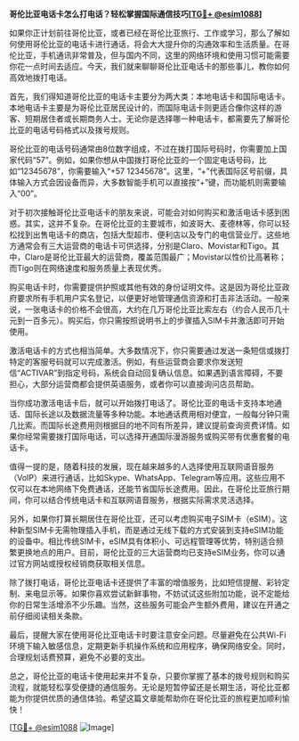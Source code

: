 **哥伦比亚电话卡怎么打电话？轻松掌握国际通信技巧[[TG💪+ @esim1088](https://t.me/s/esim1088)]**

如果你正计划前往哥伦比亚，或者已经在哥伦比亚旅行、工作或学习，那么了解如何使用哥伦比亚的电话卡进行通话，将会大大提升你的沟通效率和生活质量。在哥伦比亚，手机通讯非常普及，但与国内不同，这里的网络环境和使用习惯可能需要你花一点时间去适应。今天，我们就来聊聊哥伦比亚电话卡的那些事儿，教你如何高效地拨打电话。

首先，我们得知道哥伦比亚的电话卡主要分为两大类：本地电话卡和国际电话卡。本地电话卡主要是为哥伦比亚居民设计的，而国际电话卡则更适合像你这样的游客、短期居住者或长期商务人士。无论你是选择哪一种电话卡，都需要先了解哥伦比亚的电话号码格式以及拨号规则。

哥伦比亚的电话号码通常由8位数字组成，不过在拨打国际号码时，你需要加上国家代码“57”。例如，如果你想从中国拨打哥伦比亚的一个固定电话号码，比如“12345678”，你需要输入“+57 12345678”。这里，“+”代表国际区号前缀，具体输入方式会因设备而异，大多数智能手机可以直接按“+”键，而功能机则需要输入“00”。

对于初次接触哥伦比亚电话卡的朋友来说，可能会对如何购买和激活电话卡感到困惑。其实，这并不复杂。在哥伦比亚的主要城市，如波哥大、麦德林等，你可以轻松找到出售电话卡的商店，包括大型超市、便利店以及专门的电信营业厅。这些地方通常会有三大运营商的电话卡可供选择，分别是Claro、Movistar和Tigo。其中，Claro是哥伦比亚最大的运营商，覆盖范围最广；Movistar以性价比高著称；而Tigo则在网络速度和服务质量上表现优秀。

购买电话卡时，你需要提供护照或其他有效的身份证明文件。这是因为哥伦比亚政府要求所有手机用户实名登记，以便更好地管理通信资源和打击非法活动。一般来说，一张电话卡的价格不会很高，大约在几万哥伦比亚比索左右（约合人民币几十元到一百多元）。购买后，你只需按照说明书上的步骤插入SIM卡并激活即可开始使用。

激活电话卡的方式也相当简单。大多数情况下，你只需要通过发送一条短信或拨打特定的客服号码就可以完成激活。例如，有些运营商会要求你发送短信“ACTIVAR”到指定号码，系统会自动回复确认信息。如果遇到语言障碍，不要担心，大部分运营商都会提供英语服务，或者你可以直接询问店员帮助。

当你成功激活电话卡后，就可以开始拨打电话了。哥伦比亚的电话卡支持本地通话、国际长途以及数据流量等多种功能。本地通话费用相对便宜，一般每分钟只需几比索。而国际长途费用则根据目的地不同有所差异，建议提前查询资费详情。如果你经常需要拨打国际电话，可以选择开通国际漫游服务或购买带有优惠套餐的电话卡。

值得一提的是，随着科技的发展，现在越来越多的人选择使用互联网语音服务（VoIP）来进行通话，比如Skype、WhatsApp、Telegram等应用。这些应用不仅可以在本地网络下免费通话，还能节省国际长途费用。因此，在哥伦比亚旅行期间，你可以结合传统电话卡和互联网语音服务，根据实际需求灵活选择。

另外，如果你打算长期居住在哥伦比亚，还可以考虑购买电子SIM卡（eSIM）。这种新型SIM卡无需物理插入手机，而是通过无线下载的方式安装到支持eSIM功能的设备中。相比传统SIM卡，eSIM具有体积小、可远程管理等优势，特别适合频繁更换地点的用户。目前，哥伦比亚的三大运营商均已支持eSIM业务，你可以通过官方网站或授权经销商获取相关信息。

除了拨打电话，哥伦比亚电话卡还提供了丰富的增值服务，比如短信提醒、彩铃定制、来电显示等。如果你喜欢尝试新鲜事物，不妨试试这些附加功能，说不定能给你的日常生活增添不少乐趣。当然，这些服务可能会产生额外费用，建议在开通之前仔细阅读相关条款。

最后，提醒大家在使用哥伦比亚电话卡时要注意安全问题。尽量避免在公共Wi-Fi环境下输入敏感信息，定期更新手机操作系统和应用程序，确保网络安全。同时，合理规划话费预算，避免不必要的支出。

总之，哥伦比亚的电话卡使用起来并不复杂，只要你掌握了基本的拨号规则和购买流程，就能轻松享受便捷的通信服务。无论是短暂停留还是长期生活，哥伦比亚都能为你提供优质的通信体验。希望这篇文章能帮助你在哥伦比亚的旅程更加顺利愉快！

[[TG💪+ @esim1088](https://t.me/s/esim1088) ![Image](https://i.postimg.cc/4NQfJmqS/Snipaste-2025-05-13-00-14-12.png)]